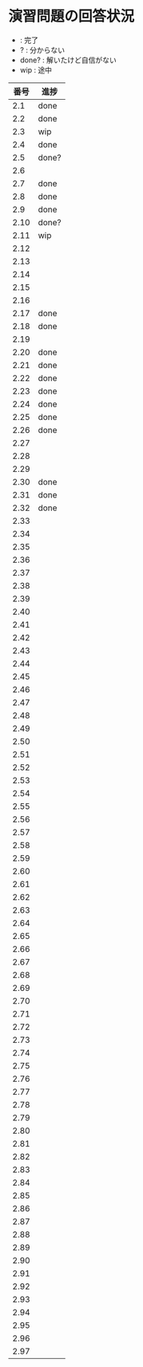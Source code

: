 # 演習問題の回答状況

- : 完了
- ?     : 分からない
- done? : 解いたけど自信がない
- wip   : 途中

| 番号 | 進捗 |
|----|----|
| 2.1 | done |
| 2.2 | done |
| 2.3 | wip |
| 2.4 | done |
| 2.5 | done? |
| 2.6 | |
| 2.7 | done |
| 2.8 | done |
| 2.9 | done |
| 2.10 | done? |
| 2.11 | wip |
| 2.12 | |
| 2.13 | |
| 2.14 | |
| 2.15 | |
| 2.16 | |
| 2.17 | done |
| 2.18 | done |
| 2.19 | |
| 2.20 | done |
| 2.21 | done |
| 2.22 | done |
| 2.23 | done |
| 2.24 | done |
| 2.25 | done |
| 2.26 | done |
| 2.27 | |
| 2.28 | |
| 2.29 | |
| 2.30 | done |
| 2.31 | done |
| 2.32 | done |
| 2.33 | |
| 2.34 | |
| 2.35 | |
| 2.36 | |
| 2.37 | |
| 2.38 | |
| 2.39 | |
| 2.40 | |
| 2.41 | |
| 2.42 | |
| 2.43 | |
| 2.44 | |
| 2.45 | |
| 2.46 | |
| 2.47 | |
| 2.48 | |
| 2.49 | |
| 2.50 | |
| 2.51 | |
| 2.52 | |
| 2.53 | |
| 2.54 | |
| 2.55 | |
| 2.56 | |
| 2.57 | |
| 2.58 | |
| 2.59 | |
| 2.60 | |
| 2.61 | |
| 2.62 | |
| 2.63 | |
| 2.64 | |
| 2.65 | |
| 2.66 | |
| 2.67 | |
| 2.68 | |
| 2.69 | |
| 2.70 | |
| 2.71 | |
| 2.72 | |
| 2.73 | |
| 2.74 | |
| 2.75 | |
| 2.76 | |
| 2.77 | |
| 2.78 | |
| 2.79 | |
| 2.80 | |
| 2.81 | |
| 2.82 | |
| 2.83 | |
| 2.84 | |
| 2.85 | |
| 2.86 | |
| 2.87 | |
| 2.88 | |
| 2.89 | |
| 2.90 | |
| 2.91 | |
| 2.92 | |
| 2.93 | |
| 2.94 | |
| 2.95 | |
| 2.96 | |
| 2.97 | |
